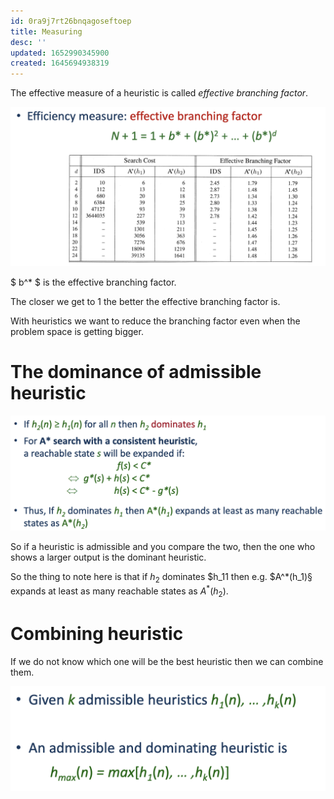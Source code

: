 ```yaml
---
id: 0ra9j7rt26bnqagoseftoep
title: Measuring
desc: ''
updated: 1652990345900
created: 1645694938319
---
```

The effective measure of a heuristic is called *effective branching factor*.

![](./assets/images/2022-02-24-10-29-39.png)

$
b^*
$ is the effective branching factor.

The closer we get to 1 the better the effective branching factor is.

With heuristics we want to reduce the branching factor even when the problem space is getting bigger.

# The dominance of admissible heuristic
![](./assets/images/2022-02-24-10-37-38.png)

So if a heuristic is admissible and you compare the two, then the one who shows a larger output is the dominant heuristic.

So the thing to note here is that if $h_2$ dominates $h_11 then e.g. $A^*(h_1)§ expands at least as many reachable states as $A^*(h_2)$.

# Combining heuristic
If we do not know which one will be the best heuristic then we can combine them.

![](./assets/images/2022-02-24-10-42-03.png)

